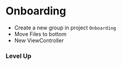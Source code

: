 # Onboarding

- Create a new group in project `Onboarding`
- Move Files to bottom
- New ViewController

### Level Up


